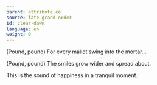 ```yaml
---
parent: attribute.ce
source: fate-grand-order
id: clear-dawn
language: en
weight: 0
---
```


(Pound, pound)
For every mallet swing into the mortar…

(Pound, pound)
The smiles grow wider and spread about.

This is the sound of happiness in a tranquil moment.
